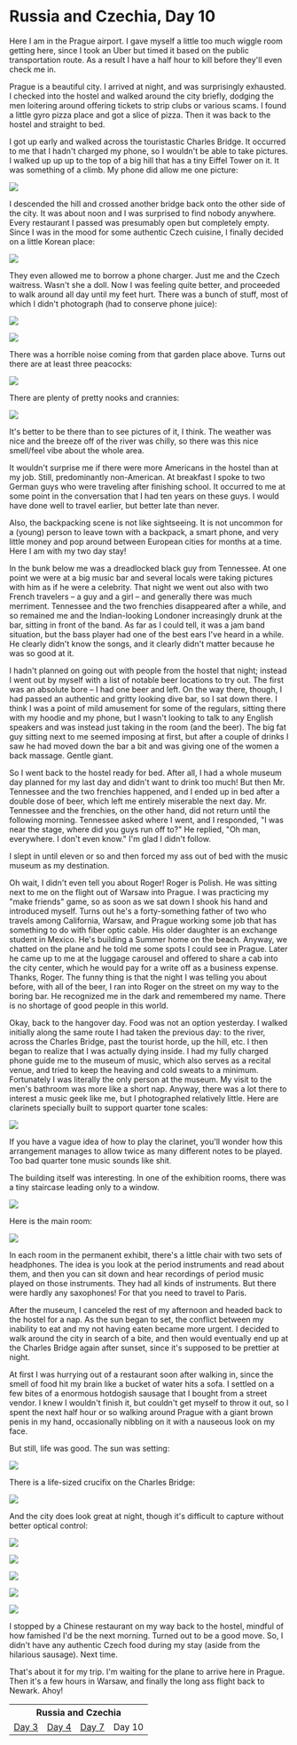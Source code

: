 Russia and Czechia, Day 10
==========================
Here I am in the Prague airport. I gave myself a little too much wiggle room
getting here, since I took an Uber but timed it based on the public
transportation route. As a result I have a half hour to kill before they'll
even check me in.

Prague is a beautiful city. I arrived at night, and was surprisingly
exhausted. I checked into the hostel and walked around the city briefly,
dodging the men loitering around offering tickets to strip clubs or various
scams. I found a little gyro pizza place and got a slice of pizza. Then it
was back to the hostel and straight to bed.

I got up early and walked across the touristastic Charles Bridge. It
occurred to me that I hadn't charged my phone, so I wouldn't be able to take
pictures. I walked up up up to the top of a big hill that has a tiny Eiffel
Tower on it. It was something of a climb. My phone did allow me one picture:

![](russia10-8_small.jpg)

I descended the hill and crossed another bridge back onto the other side of
the city. It was about noon and I was surprised to find nobody anywhere.
Every restaurant I passed was presumably open but completely empty. Since I
was in the mood for some authentic Czech cuisine, I finally decided on a
little Korean place:

![](russia10-6_small.jpg)

They even allowed me to borrow a phone charger. Just me and the Czech
waitress. Wasn't she a doll. Now I was feeling quite better, and proceeded
to walk around all day until my feet hurt. There was a bunch of stuff, most
of which I didn't photograph (had to conserve phone juice):

![](russia10-13_small.jpg)

![](russia10-10_small.jpg)

There was a horrible noise coming from that garden place above. Turns out
there are at least three peacocks:

![](russia10-2_small.jpg)

There are plenty of pretty nooks and crannies:

![](russia10-11_small.jpg)

It's better to be there than to see pictures of it, I think. The weather was
nice and the breeze off of the river was chilly, so there was this nice
smell/feel vibe about the whole area.

It wouldn't surprise me if there were more Americans in the hostel than at
my job. Still, predominantly non-American. At breakfast I spoke to two
German guys who were traveling after finishing school. It occurred to me at
some point in the conversation that I had ten years on these guys. I would
have done well to travel earlier, but better late than never.

Also, the backpacking scene is not like sightseeing. It is not uncommon for
a (young) person to leave town with a backpack, a smart phone, and very
little money and pop around between European cities for months at a time.
Here I am with my two day stay!

In the bunk below me was a dreadlocked black guy from Tennessee. At one
point we were at a big music bar and several locals were taking pictures
with him as if he were a celebrity. That night we went out also with two
French travelers – a guy and a girl – and generally there was much
merriment. Tennessee and the two frenchies disappeared after a while, and so
remained me and the Indian-looking Londoner increasingly drunk at the bar,
sitting in front of the band. As far as I could tell, it was a jam band
situation, but the bass player had one of the best ears I've heard in a
while. He clearly didn't know the songs, and it clearly didn't matter
because he was so good at it.

I hadn't planned on going out with people from the hostel that night;
instead I went out by myself with a list of notable beer locations to try
out. The first was an absolute bore – I had one beer and left. On the way
there, though, I had passed an authentic and gritty looking dive bar, so I
sat down there. I think I was a point of mild amusement for some of the
regulars, sitting there with my hoodie and my phone, but I wasn't looking to
talk to any English speakers and was instead just taking in the room (and
the beer). The big fat guy sitting next to me seemed imposing at first, but
after a couple of drinks I saw he had moved down the bar a bit and was
giving one of the women a back massage. Gentle giant.

So I went back to the hostel ready for bed. After all, I had a whole museum
day planned for my last day and didn't want to drink too much! But then Mr.
Tennessee and the two frenchies happened, and I ended up in bed after a
double dose of beer, which left me entirely miserable the next day. Mr.
Tennessee and the frenchies, on the other hand, did not return until the
following morning. Tennessee asked where I went, and I responded, "I was
near the stage, where did you guys run off to?" He replied, "Oh man,
everywhere. I don't even know." I'm glad I didn't follow.

I slept in until eleven or so and then forced my ass out of bed with the
music museum as my destination.

Oh wait, I didn't even tell you about Roger! Roger is Polish. He was sitting
next to me on the flight out of Warsaw into Prague. I was practicing my
"make friends" game, so as soon as we sat down I shook his hand and
introduced myself. Turns out he's a forty-something father of two who
travels among California, Warsaw, and Prague working some job that has
something to do with fiber optic cable. His older daughter is an exchange
student in Mexico. He's building a Summer home on the beach. Anyway, we
chatted on the plane and he told me some spots I could see in Prague. Later
he came up to me at the luggage carousel and offered to share a cab into the
city center, which he would pay for a write off as a business expense.
Thanks, Roger. The funny thing is that the night I was telling you about
before, with all of the beer, I ran into Roger on the street on my way to
the boring bar. He recognized me in the dark and remembered my name. There
is no shortage of good people in this world.

Okay, back to the hangover day. Food was not an option yesterday. I walked
initially along the same route I had taken the previous day: to the river,
across the Charles Bridge, past the tourist horde, up the hill, etc. I then
began to realize that I was actually dying inside. I had my fully charged
phone guide me to the museum of music, which also serves as a recital venue,
and tried to keep the heaving and cold sweats to a minimum. Fortunately I
was literally the only person at the museum. My visit to the men's bathroom
was more like a short nap. Anyway, there was a lot there to interest a music
geek like me, but I photographed relatively little. Here are clarinets
specially built to support quarter tone scales:

![](russia10-14_small.jpg)

If you have a vague idea of how to play the clarinet, you'll wonder how this
arrangement manages to allow twice as many different notes to be played. Too
bad quarter tone music sounds like shit.

The building itself was interesting. In one of the exhibition rooms, there
was a tiny staircase leading only to a window.

![](russia10-5_small.jpg)

Here is the main room:

![](russia10-3_small.jpg)

In each room in the permanent exhibit, there's a little chair with two sets
of headphones. The idea is you look at the period instruments and read about
them, and then you can sit down and hear recordings of period music played
on those instruments. They had all kinds of instruments. But there were
hardly any saxophones! For that you need to travel to Paris.

After the museum, I canceled the rest of my afternoon and headed back to the
hostel for a nap. As the sun began to set, the conflict between my inability
to eat and my not having eaten became more urgent. I decided to walk around
the city in search of a bite, and then would eventually end up at the
Charles Bridge again after sunset, since it's supposed to be prettier at
night.

At first I was hurrying out of a restaurant soon after walking in, since the
smell of food hit my brain like a bucket of water hits a sofa. I settled on
a few bites of a enormous hotdogish sausage that I bought from a street
vendor. I knew I wouldn't finish it, but couldn't get myself to throw it
out, so I spent the next half hour or so walking around Prague with a giant
brown penis in my hand, occasionally nibbling on it with a nauseous look on
my face.

But still, life was good. The sun was setting:

![](russia10-9_small.jpg)

There is a life-sized crucifix on the Charles Bridge:

![](russia10-4_small.jpg)

And the city does look great at night, though it's difficult to capture
without better optical control:

![](russia10-15_small.jpg)

![](russia10-12_small.jpg)

![](russia10-1_small.jpg)

![](russia10-16_small.jpg)

![](russia10-7_small.jpg)

I stopped by a Chinese restaurant on my way back to the hostel, mindful of
how famished I'd be the next morning. Turned out to be a good move. So, I
didn't have any authentic Czech food during my stay (aside from the
hilarious sausage). Next time.

That's about it for my trip. I'm waiting for the plane to arrive here in
Prague. Then it's a few hours in Warsaw, and finally the long ass flight
back to Newark. Ahoy!

<table class="series">
  <tr><th colspan="4">Russia and Czechia</th></tr>
  <tr>
    <td><a href="russia1.html">Day 3</a></td>
    <td><a href="russia2.html">Day 4</a></td>
    <td><a href="russia7.html">Day 7</a></td>
    <td>Day 10</td>
  </tr>
</table>
